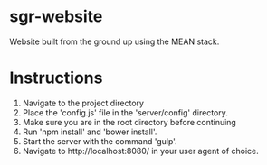 # sgr-website
Website built from the ground up using the MEAN stack.

# Instructions
1. Navigate to the project directory
2. Place the 'config.js' file in the 'server/config' directory.
3. Make sure you are in the root directory before continuing
4. Run 'npm install' and 'bower install'.
5. Start the server with the command 'gulp'.
6. Navigate to http://localhost:8080/ in your user agent of choice.
